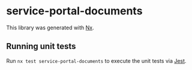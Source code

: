 # service-portal-documents

This library was generated with [Nx](https://nx.dev).

## Running unit tests

Run `nx test service-portal-documents` to execute the unit tests via [Jest](https://jestjs.io).
